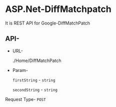 # ASP.Net-DiffMatchpatch

It is REST API for Google-DiffMatchPatch

API-
----

* URL-

    ./Home/DiffMatchPatch

* Param-

   `firstString` - `string`

   `secondString` - `string`

Request Type- `POST`
